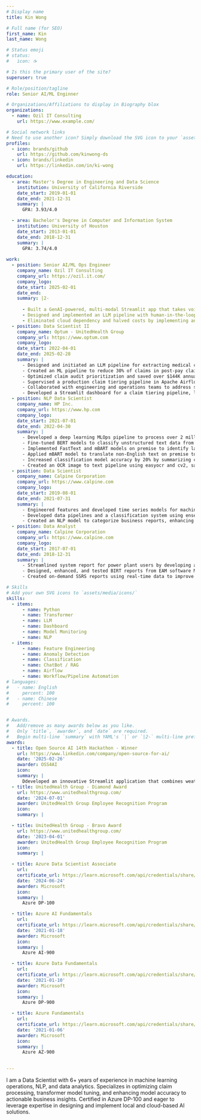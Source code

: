 ```yaml
---
# Display name
title: Kin Wong

# Full name (for SEO)
first_name: Kin
last_name: Wong

# Status emoji
# status:
#   icon: ☕️

# Is this the primary user of the site?
superuser: true

# Role/position/tagline
role: Senior AI/ML Enginner

# Organizations/Affiliations to display in Biography blox
organizations:
  - name: Ozil IT Consulting
    url: https://www.example.com/

# Social network links
# Need to use another icon? Simply download the SVG icon to your `assets/media/icons/` folder.
profiles:
  - icon: brands/github
    url: https://github.com/kinwong-ds
  - icon: brands/linkedin
    url: https://linkedin.com/in/ki-wong

education:
  - area: Master's Degree in Engineering and Data Science
    institution: University of California Riverside
    date_start: 2019-01-01
    date_end: 2021-12-31
    summary: |
      GPA: 3.93/4.0

  - area: Bachelor's Degree in Computer and Information System
    institution: University of Houston
    date_start: 2013-01-01
    date_end: 2018-12-31
    summary: |
      GPA: 3.74/4.0
      
work:
  - position: Senior AI/ML Ops Engineer
    company_name: Ozil IT Consulting
    company_url: https://ozil.it.com/
    company_logo: 
    date_start: 2025-02-01
    date_end: 
    summary: |2-
      
      - Built a GenAI-powered, multi-modal Streamlit app that takes voice input in Cantonese and converts it into formal written Chinese—overcoming the challenge of transcribing and structuring a primarily spoken dialect.
      - Designed and implemented an LLM pipeline with human-in-the-loop feedback to refine transcriptions and generate high-quality, context-aware summaries.
      - Eliminated cloud dependency and halved costs by implementing an on-premises ML pipeline with transformer models, enabling AI-driven automation of image tagging.
  - position: Data Scientist II
    company_name: Optum - UnitedHealth Group
    company_url: https://www.optum.com
    company_logo: 
    date_start: 2022-04-01
    date_end: 2025-02-28
    summary: |
      - Designed and initiated an LLM pipeline for extracting medical contract rates, aiming to prevent rate mismatches.
      - Created an ML pipeline to reduce 30% of claims in post-pay claim inventory with an increase of 20% true positive rate, reducing auditor needs by 2 across 3 platforms.
      - Optimized claim audit prioritization and saved over $144K annually by using PySpark for data cleaning, feature selection, and feature engineering in a claim tiering pipeline.
      - Supervised a production claim tiering pipeline in Apache Airflow, accounting for $13.8M in annual savings by ensuring system performance through resolving Kubernetes errors, managing Docker image builds, and performing Spark version upgrades.
      - Collaborated with engineering and operations teams to address system performance issues and engaged with business stakeholders to provide insights and answers.
      - Developed a Streamlit dashboard for a claim tiering pipeline, leveraged by leadership to track KPIs and key metrics like feature drift and recovery amounts, enabling actionable insights, business decisions, and early issue detection.
  - position: NLP Data Scientist
    company_name: HP Inc.
    company_url: https://www.hp.com
    company_logo: 
    date_start: 2021-07-01
    date_end: 2022-04-30
    summary: |
      - Developed a deep learning MLOps pipeline to process over 2 million call logs weekly, providing insights into product issues and enabling targeted actions by the operational team.
      - Fine-tuned BERT models to classify unstructured text data from helpdesk call logs, improving classification accuracy by 15% as part of a MLOps pipeline.
      - Implemented FastText and mBART models on premise to identify languages of conversational text and translate non-English text, enabling analysis of product issues from overseas customers.
      - Applied mBART model to translate non-English text on premise to address customer issues in multiple languages.
      - Increased classification model accuracy by 20% by summarizing call logs using a GPT model.
      - Created an OCR image to text pipeline using easyocr and cv2, saving 50 hours of manual data entry per month.
  - position: Data Scientist
    company_name: Calpine Corporation
    company_url: https://www.calpine.com
    company_logo: 
    date_start: 2019-08-01
    date_end: 2021-07-31
    summary: |
      - Engineered features and developed time series models for machine learning projects, including anomaly detection to correct faulty turbine sensor outputs.
      - Developed data pipelines and a classification system using ensemble methods to transform power plant data and accelerate turbine maintenance processes.
      - Created an NLP model to categorize business reports, enhancing report classification efficiency.
  - position: Data Analyst
    company_name: Calpine Corporation
    company_url: https://www.calpine.com
    company_logo: 
    date_start: 2017-07-01
    date_end: 2018-12-31
    summary: |  
      - Streamlined system report for power plant users by developing a PowerApps application integrated with SharePoint.
      - Designed, enhanced, and tested BIRT reports from EAM software Maximo utilizing SQL and JavaScript, delivering tailored solutions to meet business needs.
      - Created on-demand SSRS reports using real-time data to improve power plant operational insights.

# Skills
# Add your own SVG icons to `assets/media/icons/`
skills:
  - items:
      - name: Python
      - name: Transformer
      - name: LLM
      - name: Dashboard
      - name: Model Monitoring
      - name: NLP
  - items:
      - name: Feature Engineering
      - name: Anomaly Detection
      - name: Classification
      - name: ChatBot / RAG
      - name: Airflow
      - name: Workflow/Pipeline Automation
# languages:
#   - name: English
#     percent: 100
#   - name: Chinese
#     percent: 100


# Awards.
#   Add/remove as many awards below as you like.
#   Only `title`, `awarder`, and `date` are required.
#   Begin multi-line `summary` with YAML's `|` or `|2-` multi-line prefix and indent 2 spaces below.
awards:
  - title: Open Source AI 14th Hackathon - Winner
    url: https://www.linkedin.com/company/open-source-for-ai/
    date: '2025-02-26'
    awarder: OSS4AI
    icon: 
    summary: |
      Ddeveloped an innovative Streamlit application that combines weather data, user wardrobe, and GPT vision to provide personalized clothing recommendations. The app generates a virtual try-on experience, allowing users to see how outfits would fit on them, making fashion decisions easier and more accurate.
  - title: UnitedHealth Group - Diamond Award
    url: https://www.unitedhealthgroup.com/
    date: '2024-07-01'
    awarder: UnitedHealth Group Employee Recognition Program
    icon: 
    summary: |

  - title: UnitedHealth Group - Bravo Award
    url: https://www.unitedhealthgroup.com/
    date: '2023-04-01'
    awarder: UnitedHealth Group Employee Recognition Program
    icon: 
    summary: |

  - title: Azure Data Scientist Associate
    url: 
    certificate_url: https://learn.microsoft.com/api/credentials/share/en-us/KinWong-8797/A6AF84C5C405DB55?sharingId=4FF247050C9273A3
    date: '2024-06-24'
    awarder: Microsoft
    icon: 
    summary: |
      Azure DP-100

  - title: Azure AI Fundamentals
    url: 
    certificate_url: https://learn.microsoft.com/api/credentials/share/en-us/KinWong-8797/33D9821EF9E40D0B?sharingId=4FF247050C9273A3
    date: '2021-01-18'
    awarder: Microsoft
    icon: 
    summary: |
      Azure AI-900

  - title: Azure Data Fundamentals
    url: 
    certificate_url: https://learn.microsoft.com/api/credentials/share/en-us/KinWong-8797/3DBCDF77B2112365?sharingId=4FF247050C9273A3
    date: '2021-01-10'
    awarder: Microsoft
    icon: 
    summary: |
      Azure DP-900

  - title: Azure Fundamentals
    url: 
    certificate_url: https://learn.microsoft.com/api/credentials/share/en-us/KinWong-8797/906A142280644A92?sharingId=4FF247050C9273A3
    date: '2021-01-06'
    awarder: Microsoft
    icon: 
    summary: |
      Azure AZ-900

    
---
```


I am a Data Scientist with 6+ years of experience in machine learning operations, NLP, and data analytics. Specializes in optimizing claim processing, transformer model tuning, and enhancing model accuracy to actionable business insights. Certified in Azure DP-100 and eager to leverage expertise in designing and implement local and cloud-based AI solutions.
